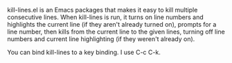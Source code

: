 kill-lines.el is an Emacs packages that makes it easy to kill multiple consecutive lines. When kill-lines is run, it turns on line numbers and highlights the current line (if they aren't already turned on), prompts for a line number, then kills from the current line to the given lines, turning off line numbers and current line highlighting (if they weren't already on).

You can bind kill-lines to a key binding. I use C-c C-k.
